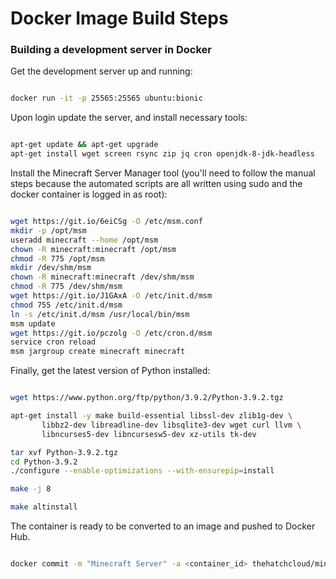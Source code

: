 # Docker Image Build Steps

### Building a development server in Docker

Get the development server up and running:

```bash

docker run -it -p 25565:25565 ubuntu:bionic

```

Upon login update the server, and install necessary tools:

```bash

apt-get update && apt-get upgrade
apt-get install wget screen rsync zip jq cron openjdk-8-jdk-headless

```

Install the Minecraft Server Manager tool (you'll need to follow the manual steps because the automated scripts are all written using sudo and the docker container is logged in as root):

```bash

wget https://git.io/6eiCSg -O /etc/msm.conf
mkdir -p /opt/msm
useradd minecraft --home /opt/msm
chown -R minecraft:minecraft /opt/msm
chmod -R 775 /opt/msm
mkdir /dev/shm/msm
chown -R minecraft:minecraft /dev/shm/msm
chmod -R 775 /dev/shm/msm
wget https://git.io/J1GAxA -O /etc/init.d/msm
chmod 755 /etc/init.d/msm
ln -s /etc/init.d/msm /usr/local/bin/msm
msm update
wget https://git.io/pczolg -O /etc/cron.d/msm
service cron reload
msm jargroup create minecraft minecraft

```

Finally, get the latest version of Python installed:

```bash

wget https://www.python.org/ftp/python/3.9.2/Python-3.9.2.tgz

apt-get install -y make build-essential libssl-dev zlib1g-dev \
       libbz2-dev libreadline-dev libsqlite3-dev wget curl llvm \
       libncurses5-dev libncursesw5-dev xz-utils tk-dev

tar xvf Python-3.9.2.tgz
cd Python-3.9.2
./configure --enable-optimizations --with-ensurepip=install

make -j 8

make altinstall
```

The container is ready to be converted to an image and pushed to Docker Hub.

```bash

docker commit -m "Minecraft Server" -a <container_id> thehatchcloud/minecraft:<version>

```